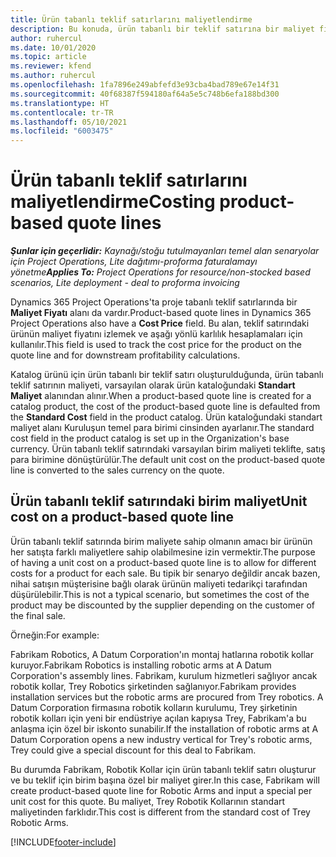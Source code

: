 ```yaml
---
title: Ürün tabanlı teklif satırlarını maliyetlendirme
description: Bu konuda, ürün tabanlı bir teklif satırına bir maliyet fiyatı uygulama hakkında bilgiler sağlanmaktadır.
author: ruhercul
ms.date: 10/01/2020
ms.topic: article
ms.reviewer: kfend
ms.author: ruhercul
ms.openlocfilehash: 1fa7896e249abfefd3e93cba4bad789e67e14f31
ms.sourcegitcommit: 40f68387f594180af64a5e5c748b6efa188bd300
ms.translationtype: HT
ms.contentlocale: tr-TR
ms.lasthandoff: 05/10/2021
ms.locfileid: "6003475"
---
```

# <a name="costing-product-based-quote-lines"></a><span data-ttu-id="10f46-103">Ürün tabanlı teklif satırlarını maliyetlendirme</span><span class="sxs-lookup"><span data-stu-id="10f46-103">Costing product-based quote lines</span></span>

<span data-ttu-id="10f46-104">_**Şunlar için geçerlidir:** Kaynağı/stoğu tutulmayanları temel alan senaryolar için Project Operations, Lite dağıtımı-proforma faturalamayı yönetme_</span><span class="sxs-lookup"><span data-stu-id="10f46-104">_**Applies To:** Project Operations for resource/non-stocked based scenarios, Lite deployment - deal to proforma invoicing_</span></span>


<span data-ttu-id="10f46-105">Dynamics 365 Project Operations'ta proje tabanlı teklif satırlarında bir **Maliyet Fiyatı** alanı da vardır.</span><span class="sxs-lookup"><span data-stu-id="10f46-105">Product-based quote lines in Dynamics 365 Project Operations also have a **Cost Price** field.</span></span> <span data-ttu-id="10f46-106">Bu alan, teklif satırındaki ürünün maliyet fiyatını izlemek ve aşağı yönlü karlılık hesaplamaları için kullanılır.</span><span class="sxs-lookup"><span data-stu-id="10f46-106">This field is used to track the cost price for the product on the quote line and for downstream profitability calculations.</span></span>

<span data-ttu-id="10f46-107">Katalog ürünü için ürün tabanlı bir teklif satırı oluşturulduğunda, ürün tabanlı teklif satırının maliyeti, varsayılan olarak ürün kataloğundaki **Standart Maliyet** alanından alınır.</span><span class="sxs-lookup"><span data-stu-id="10f46-107">When a product-based quote line is created for a catalog product, the cost of the product-based quote line is defaulted from the **Standard Cost** field in the product catalog.</span></span> <span data-ttu-id="10f46-108">Ürün kataloğundaki standart maliyet alanı Kuruluşun temel para birimi cinsinden ayarlanır.</span><span class="sxs-lookup"><span data-stu-id="10f46-108">The standard cost field in the product catalog is set up in the Organization's base currency.</span></span> <span data-ttu-id="10f46-109">Ürün tabanlı teklif satırındaki varsayılan birim maliyeti teklifte, satış para birimine dönüştürülür.</span><span class="sxs-lookup"><span data-stu-id="10f46-109">The default unit cost on the product-based quote line is converted to the sales currency on the quote.</span></span>

## <a name="unit-cost-on-a-product-based-quote-line"></a><span data-ttu-id="10f46-110">Ürün tabanlı teklif satırındaki birim maliyet</span><span class="sxs-lookup"><span data-stu-id="10f46-110">Unit cost on a product-based quote line</span></span>

<span data-ttu-id="10f46-111">Ürün tabanlı teklif satırında birim maliyete sahip olmanın amacı bir ürünün her satışta farklı maliyetlere sahip olabilmesine izin vermektir.</span><span class="sxs-lookup"><span data-stu-id="10f46-111">The purpose of having a unit cost on a product-based quote line is to allow for different costs for a product for each sale.</span></span> <span data-ttu-id="10f46-112">Bu tipik bir senaryo değildir ancak bazen, nihai satışın müşterisine bağlı olarak ürünün maliyeti tedarikçi tarafından düşürülebilir.</span><span class="sxs-lookup"><span data-stu-id="10f46-112">This is not a typical scenario, but sometimes the cost of the product may be discounted by the supplier depending on the customer of the final sale.</span></span>

<span data-ttu-id="10f46-113">Örneğin:</span><span class="sxs-lookup"><span data-stu-id="10f46-113">For example:</span></span>

<span data-ttu-id="10f46-114">Fabrikam Robotics, A Datum Corporation'ın montaj hatlarına robotik kollar kuruyor.</span><span class="sxs-lookup"><span data-stu-id="10f46-114">Fabrikam Robotics is installing robotic arms at A Datum Corporation's assembly lines.</span></span> <span data-ttu-id="10f46-115">Fabrikam, kurulum hizmetleri sağlıyor ancak robotik kollar, Trey Robotics şirketinden sağlanıyor.</span><span class="sxs-lookup"><span data-stu-id="10f46-115">Fabrikam provides installation services but the robotic arms are procured from Trey robotics.</span></span> <span data-ttu-id="10f46-116">A Datum Corporation firmasına robotik kolların kurulumu, Trey şirketinin robotik kolları için yeni bir endüstriye açılan kapıysa Trey, Fabrikam'a bu anlaşma için özel bir iskonto sunabilir.</span><span class="sxs-lookup"><span data-stu-id="10f46-116">If the installation of robotic arms at A Datum Corporation opens a new industry vertical for Trey's robotic arms, Trey could give a special discount for this deal to Fabrikam.</span></span>

<span data-ttu-id="10f46-117">Bu durumda Fabrikam, Robotik Kollar için ürün tabanlı teklif satırı oluşturur ve bu teklif için birim başına özel bir maliyet girer.</span><span class="sxs-lookup"><span data-stu-id="10f46-117">In this case, Fabrikam will create product-based quote line for Robotic Arms and input a special per unit cost for this quote.</span></span> <span data-ttu-id="10f46-118">Bu maliyet, Trey Robotik Kollarının standart maliyetinden farklıdır.</span><span class="sxs-lookup"><span data-stu-id="10f46-118">This cost is different from the standard cost of Trey Robotic Arms.</span></span>


[!INCLUDE[footer-include](../../includes/footer-banner.md)]